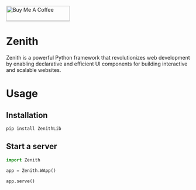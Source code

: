 <a href="https://www.buymeacoffee.com/rydev" target="_blank"><img src="https://www.buymeacoffee.com/assets/img/custom_images/orange_img.png" alt="Buy Me A Coffee" style="height: 41px !important;width: 174px !important;box-shadow: 0px 3px 2px 0px rgba(190, 190, 190, 0.5) !important;-webkit-box-shadow: 0px 3px 2px 0px rgba(190, 190, 190, 0.5) !important;" ></a>

# Zenith
 Zenith is a powerful Python framework that revolutionizes web development by enabling declarative and efficient UI components for building interactive and scalable websites.

# Usage 
## Installation 
```
pip install ZenithLib
```
## Start a server
```python
import Zenith

app = Zenith.WApp()

app.serve()
```
